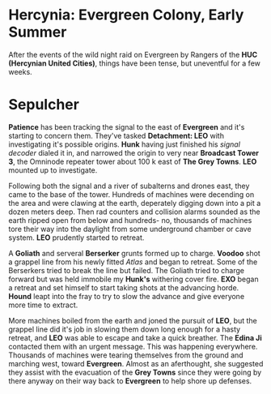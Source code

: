 # Hercynia: Evergreen Colony, Early Summer
After the events of the wild night raid on Evergreen by Rangers of the **HUC (Hercynian United Cities)**, things have been tense, but uneventful for a few weeks.

# Sepulcher
**Patience** has been tracking the signal to the east of **Evergreen** and it's starting to concern them. They've tasked **Detachment: LEO** with investigating it's possible origins. **Hunk** having just finished his *signal decoder* dialed it in, and narrowed the origin to very near **Broadcast Tower 3**, the Omninode repeater tower about 100 k east of **The Grey Towns**. **LEO** mounted up to investigate.

Following both the signal and a river of subalterns and drones east, they came to the base of the tower. Hundreds of machines were decending on the area and were clawing at the earth, deperately digging down into a pit a dozen meters deep. Then rad counters and collision alarms sounded as the earth ripped open from below and hundreds- no, thousands of machines tore their way into the daylight from some underground chamber or cave system. **LEO** prudently started to retreat.

A **Goliath** and serveral **Berserker** grunts formed up to charge. **Voodoo** shot a grappel line from his newly fitted *Atlas* and began to retreat. Some of the Berserkers tried to break the line but failed. The Goliath tried to charge forward but was held immobile my **Hunk's** withering cover fire. **EXO** began a retreat and set himself to start taking shots at the advancing horde. **Hound** leapt into the fray to try to slow the advance and give everyone more time to extract.

More machines boiled from the earth and joned the pursuit of **LEO**, but the grappel line did it's job in slowing them down long enough for a hasty retreat, and **LEO** was able to escape and take a quick breather. The **Edina Ji** contacted them with an urgent message. This was happening everywhere. Thousands of machines were tearing themselves from the ground and marching west, toward **Evergreen**. Almost as an aferthought, she suggested they assist with the evacuation of the **Grey Towns** since they were going by there anyway on their way back to **Evergreen** to help shore up defenses.
